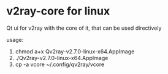 # v2ray-core for linux
Qt ui for v2ray with the core of it, that can be used directively

usage:
1. chmod a+x Qv2ray-v2.7.0-linux-x64.AppImage
2. ./Qv2ray-v2.7.0-linux-x64.AppImage
3. cp -a vcore ~/.config/qv2ray/vcore
